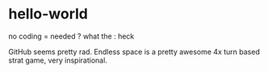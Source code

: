 # hello-world
no coding = needed ? what the : heck

GitHub seems pretty rad. Endless space is a pretty awesome 4x turn based strat game, very inspirational. 
